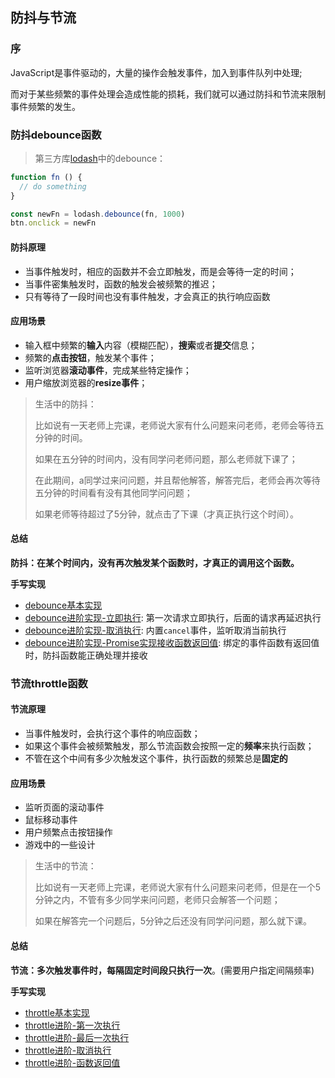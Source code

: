## 防抖与节流

### 序

JavaScript是事件驱动的，大量的操作会触发事件，加入到事件队列中处理;

而对于某些频繁的事件处理会造成性能的损耗，我们就可以通过防抖和节流来限制事件频繁的发生。

### 防抖debounce函数

> 第三方库[lodash]()中的debounce：

```js
function fn () {
  // do something
}

const newFn = lodash.debounce(fn, 1000)
btn.onclick = newFn
```

#### 防抖原理

- 当事件触发时，相应的函数并不会立即触发，而是会等待一定的时间；
- 当事件密集触发时，函数的触发会被频繁的推迟；
- 只有等待了一段时间也没有事件触发，才会真正的执行响应函数

#### 应用场景

- 输入框中频繁的**输入**内容（模糊匹配），**搜索**或者**提交**信息；
- 频繁的**点击按钮**，触发某个事件；
- 监听浏览器**滚动事件**，完成某些特定操作；
- 用户缩放浏览器的**resize事件**；

> 生活中的防抖：
>
> 比如说有一天老师上完课，老师说大家有什么问题来问老师，老师会等待五分钟的时间。
>
> 如果在五分钟的时间内，没有同学问老师问题，那么老师就下课了；
>
> 在此期间，a同学过来问问题，并且帮他解答，解答完后，老师会再次等待五分钟的时间看有没有其他同学问问题；
>
> 如果老师等待超过了5分钟，就点击了下课（才真正执行这个时间）。

#### 总结

**防抖：在某个时间内，没有再次触发某个函数时，才真正的调用这个函数。**

**手写实现**

- [debounce基本实现](https://github.com/yesmore/pre-interview/tree/master/practices/%E6%89%8B%E5%86%99%E9%98%B2%E6%8A%96%E4%B8%8E%E8%8A%82%E6%B5%81%E5%87%BD%E6%95%B0/%E9%98%B2%E6%8A%96/01.debounce基本实现.js)
- [debounce进阶实现-立即执行](https://github.com/yesmore/pre-interview/tree/master/practices/%E6%89%8B%E5%86%99%E9%98%B2%E6%8A%96%E4%B8%8E%E8%8A%82%E6%B5%81%E5%87%BD%E6%95%B0/%E9%98%B2%E6%8A%96/02.debounce立即执行.js): 第一次请求立即执行，后面的请求再延迟执行
- [debounce进阶实现-取消执行](https://github.com/yesmore/pre-interview/tree/master/practices/%E6%89%8B%E5%86%99%E9%98%B2%E6%8A%96%E4%B8%8E%E8%8A%82%E6%B5%81%E5%87%BD%E6%95%B0/%E9%98%B2%E6%8A%96/03.debounce取消执行.js): 内置`cancel`事件，监听取消当前执行
- [debounce进阶实现-Promise实现接收函数返回值](https://github.com/yesmore/pre-interview/tree/master/practices/%E6%89%8B%E5%86%99%E9%98%B2%E6%8A%96%E4%B8%8E%E8%8A%82%E6%B5%81%E5%87%BD%E6%95%B0/%E9%98%B2%E6%8A%96/04.debounce函数返回值.js): 绑定的事件函数有返回值时，防抖函数能正确处理并接收





### 节流throttle函数

#### 节流原理

- 当事件触发时，会执行这个事件的响应函数；
- 如果这个事件会被频繁触发，那么节流函数会按照一定的**频率**来执行函数；
- 不管在这个中间有多少次触发这个事件，执行函数的频繁总是**固定的**

#### 应用场景

- 监听页面的滚动事件
- 鼠标移动事件
- 用户频繁点击按钮操作
- 游戏中的一些设计

> 生活中的节流：
>
> 比如说有一天老师上完课，老师说大家有什么问题来问老师，但是在一个5分钟之内，不管有多少同学来问问题，老师只会解答一个问题；
>
> 如果在解答完一个问题后，5分钟之后还没有同学问问题，那么就下课。

#### 总结

**节流：多次触发事件时，每隔固定时间段只执行一次**。(需要用户指定间隔频率)

**手写实现**

- [throttle基本实现](https://github.com/yesmore/pre-interview/tree/master/practices/%E6%89%8B%E5%86%99%E9%98%B2%E6%8A%96%E4%B8%8E%E8%8A%82%E6%B5%81%E5%87%BD%E6%95%B0/%E8%8A%82%E6%B5%81/01.throttle基本实现.js)
- [throttle进阶-第一次执行](https://github.com/yesmore/pre-interview/tree/master/practices/%E6%89%8B%E5%86%99%E9%98%B2%E6%8A%96%E4%B8%8E%E8%8A%82%E6%B5%81%E5%87%BD%E6%95%B0/%E8%8A%82%E6%B5%81/02.throttle第一次执行.js)
- [throttle进阶-最后一次执行](https://github.com/yesmore/pre-interview/tree/master/practices/%E6%89%8B%E5%86%99%E9%98%B2%E6%8A%96%E4%B8%8E%E8%8A%82%E6%B5%81%E5%87%BD%E6%95%B0/%E8%8A%82%E6%B5%81/03.throttle最后一次执行.js)
- [throttle进阶-取消执行](https://github.com/yesmore/pre-interview/tree/master/practices/%E6%89%8B%E5%86%99%E9%98%B2%E6%8A%96%E4%B8%8E%E8%8A%82%E6%B5%81%E5%87%BD%E6%95%B0/%E8%8A%82%E6%B5%81/04.throttle取消执行.js)
- [throttle进阶-函数返回值](https://github.com/yesmore/pre-interview/tree/master/practices/%E6%89%8B%E5%86%99%E9%98%B2%E6%8A%96%E4%B8%8E%E8%8A%82%E6%B5%81%E5%87%BD%E6%95%B0/%E8%8A%82%E6%B5%81/05.throttle函数返回值.js)

